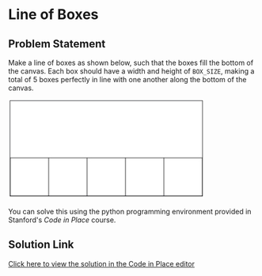 
# Line of Boxes

## Problem Statement

Make a line of boxes as shown below, such that the boxes fill the bottom of the canvas. Each box should have a width and height of `BOX_SIZE`, making a total of 5 boxes perfectly in line with one another along the bottom of the canvas.



![Sample Result](result.jpeg)

You can solve this using the python programming environment provided in Stanford's *Code in Place* course.

## Solution Link

[Click here to view the solution in the Code in Place editor](https://codeinplace.stanford.edu/cip5/share/4woEdzdCS9VMW769Tgv5)

